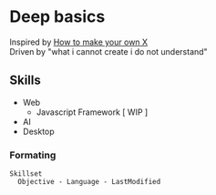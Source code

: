 # Deep basics

Inspired by <a href="https://github.com/danistefanovic/build-your-own-x"> How to make your own X </a>\
Driven by "what i cannot create i do not understand"


## Skills

- Web 
   - Javascript Framework [ WIP ]
- AI
- Desktop

### Formating

```
Skillset
  Objective - Language - LastModified
```
